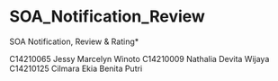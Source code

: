 # SOA_Notification_Review
SOA Notification, Review & Rating*

C14210065 Jessy Marcelyn Winoto
C14210009 Nathalia Devita Wijaya
C14210125 Cilmara Ekia Benita Putri
